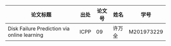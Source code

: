 ﻿| 论文标题                                                     | 出处   | 论文号 | 姓名   | 学号       |
| ------------------------------------------------------------ | ------ | ------ | ------ | ---------- |
| Disk Failure Prediction via online learning | ICPP | 09     | 许万全 | M201973229 |
